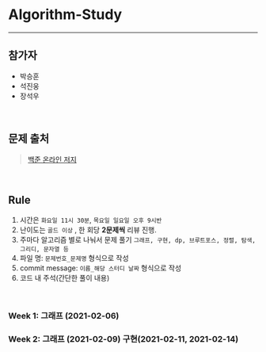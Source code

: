 # **Algorithm-Study**
---
## **참가자**
  - 박승훈
  - 석진웅
  - 장석우
  <br>

## **문제 출처**<br>
> [백준 온라인 저지](https://www.acmicpc.net/)
<br>

## Rule

1. 시간은 `화요일 11시 30분`, `목요일 일요일 오후 9시반`
2. 난이도는 `골드 이상` , 한 회당 **2문제씩** 리뷰 진행.
3. 주마다 알고리즘 별로 나눠서 문제 풀기 `그래프, 구현, dp, 브루트포스, 정렬, 탐색, 그리디, 문자열 등`
4. 파일 명: `문제번호_문제명` 형식으로 작성
5. commit message: `이름_해당 스터디 날짜` 형식으로 작성
6. 코드 내 주석(간단한 풀이 내용)
<br>

### Week 1: 그래프 (2021-02-06)

### Week 2: 그래프 (2021-02-09) 구현(2021-02-11, 2021-02-14)
